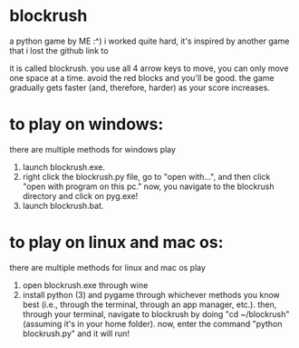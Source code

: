 # blockrush
a python game by ME :^) i worked quite hard, it's inspired by another game that i lost the github link to

it is called blockrush. you use all 4 arrow keys to move, you can only move one space at a time. avoid the red blocks and you'll be good. the game gradually gets faster (and, therefore, harder) as your score increases.

# to play on windows:
there are multiple methods for windows play
1. launch blockrush.exe. 
2. right click the blockrush.py file, go to "open with...", and then click "open with program on this pc." now, you navigate to the blockrush directory and click on pyg.exe!
3. launch blockrush.bat.
# to play on linux and mac os:
there are multiple methods for linux and mac os play
1. open blockrush.exe through wine
2. install python (3) and pygame through whichever methods you know best (i.e., through the terminal, through an app manager, etc.). then, through your terminal, navigate to blockrush by doing "cd ~/blockrush" (assuming it's in your home folder). now, enter the command "python blockrush.py" and it will run!

